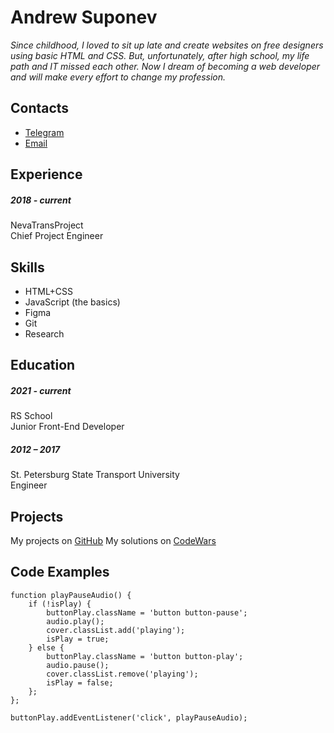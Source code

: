 # Andrew Suponev
*Since childhood, I loved to sit up late and create websites on free designers using basic HTML and CSS. But, unfortunately, after high school, my life path and IT missed each other. Now I dream of becoming a web developer and will make every effort to change my profession.*


## Contacts
* [Telegram](https://t.me/andrewsupo)
* [Email](mailto:andrew.suponev@gmail.com)


## Experience
##### 2018 - current
NevaTransProject  
Chief Project Engineer


## Skills
* HTML+CSS
* JavaScript (the basics)
* Figma
* Git
* Research


## Education

##### 2021 - current
RS School  
Junior Front-End Developer

##### 2012 – 2017
St. Petersburg State Transport University  
Engineer


## Projects
My projects on [GitHub](https://github.com/elsuppo)
My solutions on [CodeWars](https://www.codewars.com/users/elsuppo)


## Code Examples
```
function playPauseAudio() {
    if (!isPlay) {
        buttonPlay.className = 'button button-pause';
        audio.play();
        cover.classList.add('playing');
        isPlay = true;
    } else {
        buttonPlay.className = 'button button-play';
        audio.pause();
        cover.classList.remove('playing');
        isPlay = false;
    };
};

buttonPlay.addEventListener('click', playPauseAudio);
```
